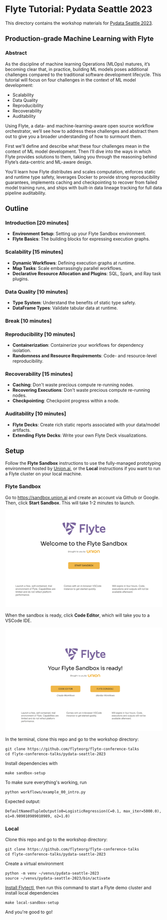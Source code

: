 # Flyte Tutorial: Pydata Seattle 2023

This directory contains the workshop materials for [Pydata Seattle 2023](https://pydata.org/seattle2023/).

## Production-grade Machine Learning with Flyte

### Abstract

As the discipline of machine learning Operations (MLOps) matures, it’s becoming
clear that, in practice, building ML models poses additional challenges compared
to the traditional software development lifecycle. This tutorial will focus on
four challenges in the context of ML model development:

- Scalability
- Data Quality
- Reproducibility
- Recoverability
- Auditability

Using Flyte, a data- and machine-learning-aware open source workflow orchestrator,
we’ll see how to address these challenges and abstract them out to give you a
broader understanding of how to surmount them.

First we'll define and describe what these four challenges mean in the context
of ML model development. Then I’ll dive into the ways in which Flyte provides
solutions to them, taking you through the reasoning behind Flyte’s data-centric
and ML-aware design.

You'll learn how Flyte distributes and scales computation, enforces static and
runtime type safety, leverages Docker to provide strong reproducibility
guarantees, implements caching and checkpointing to recover from failed model
training runs, and ships with built-in data lineage tracking for full data
pipeline auditability.

## Outline

### Introduction [20 minutes]

- **Environment Setup**: Setting up your Flyte Sandbox environment.
- **Flyte Basics**: The building blocks for expressing execution graphs.

### Scalability [15 minutes]

- **Dynamic Workflows**: Defining execution graphs at runtime.
- **Map Tasks**: Scale embarrassingly parallel workflows.
- **Declarative Resource Allocation and Plugins**: SQL, Spark, and Ray task plugins.

### Data Quality [10 minutes]

- **Type System**: Understand the benefits of static type safety.
- **DataFrame Types**: Validate tabular data at runtime.

### Break [10 minutes]

### Reproducibility [10 minutes]

- **Containerization**: Containerize your workflows for dependency isolation.
- **Randomness and Resource Requirements**: Code- and resource-level reproducibility.

### Recoverability [15 minutes]

- **Caching**: Don't waste precious compute re-running nodes.
- **Recovering Executions**: Don't waste precious compute re-running nodes.
- **Checkpointing**: Checkpoint progress within a node.

### Auditability [10 minutes]

- **Flyte Decks**: Create rich static reports associated with your data/model artifacts.
- **Extending Flyte Decks**: Write your own Flyte Deck visualizations.


## Setup

Follow the **Flyte Sandbox** instructions to use the fully-managed prototyping
environment hosted by [Union.ai](https://www.union.ai/), or the **Local**
instructions if you want to run a Flyte cluster on your local machine.

### Flyte Sandbox

Go to https://sandbox.union.ai and create an account via Github or Google. Then,
click **Start Sandbox**. This will take 1-2 minutes to launch.

<img src="static/flyte_sandbox_start.png" alt="flyte sandbox start" width="600"/>


When the sandbox is ready, click **Code Editor**, which will take you to a VSCode IDE.

<img src="static/flyte_sandbox_ready.png" alt="flyte sandbox ready" width="600"/>

In the terminal, clone this repo and go to the workshop directory:

```
git clone https://github.com/flyteorg/flyte-conference-talks
cd flyte-conference-talks/pydata-seattle-2023
```

Install dependencies with

```
make sandbox-setup
```

To make sure everything's working, run

```
python workflows/example_00_intro.py
```

Expected output:

```
DefaultNamedTupleOutput(o0=LogisticRegression(C=0.1, max_iter=5000.0), o1=0.989010989010989, o2=1.0)
```

### Local

Clone this repo and go to the workshop directory:

```
git clone https://github.com/flyteorg/flyte-conference-talks
cd flyte-conference-talks/pydata-seattle-2023
```

Create a virtual environment

```
python -m venv ~/venvs/pydata-seattle-2023
source ~/venvs/pydata-seattle-2023/bin/activate
```

[Install Flytectl](https://docs.flyte.org/projects/flytectl/en/latest/#installation),
then run this command to start a Flyte demo cluster and install local dependencies

```
make local-sandbox-setup
```

And you're good to go!
